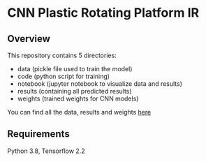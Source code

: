 # CNN Plastic Rotating Platform IR

## Overview
This repository contains 5 directories: 
- data (pickle file used to train the model)
- code (python script for training)
- notebook (jupyter notebook to visualize data and results)
- results (containing all predicted results)
- weights (trained weights for CNN models)

You can find all the data, results and weights [here](https://drive.google.com/drive/folders/12weaMLGIwFKFGAOsPZI3p7HkYt67dsYs?usp=sharing)

## Requirements
Python 3.8, Tensorflow 2.2
